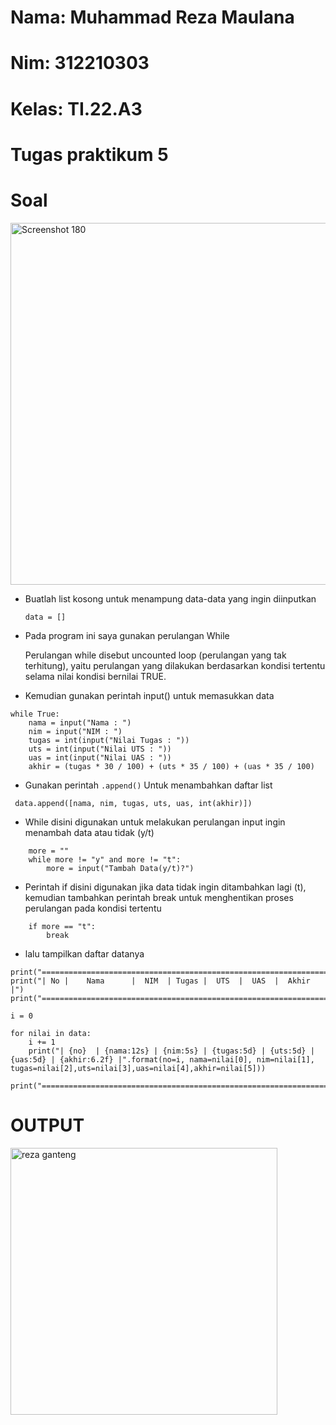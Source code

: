 # Nama: Muhammad Reza Maulana
# Nim: 312210303
# Kelas: TI.22.A3

# Tugas praktikum 5
# Soal

<img width="579" alt="Screenshot 180" src="https://user-images.githubusercontent.com/115542704/202370020-187d2651-fd02-4dbf-b415-670ad56cbbbf.png">

- Buatlah list kosong untuk menampung data-data yang ingin diinputkan

  `data = []`

- Pada program ini saya gunakan perulangan While

  Perulangan while disebut uncounted loop (perulangan yang tak terhitung), yaitu perulangan
yang dilakukan berdasarkan kondisi tertentu selama nilai kondisi bernilai TRUE.

- Kemudian gunakan perintah input() untuk memasukkan data

```
while True:
    nama = input("Nama : ")
    nim = input("NIM : ")
    tugas = int(input("Nilai Tugas : "))
    uts = int(input("Nilai UTS : "))
    uas = int(input("Nilai UAS : "))
    akhir = (tugas * 30 / 100) + (uts * 35 / 100) + (uas * 35 / 100)
```
    
- Gunakan perintah `.append()` Untuk menambahkan daftar list 

```
 data.append([nama, nim, tugas, uts, uas, int(akhir)])
```

- While disini digunakan untuk melakukan perulangan input ingin menambah data atau tidak (y/t)

```
    more = ""
    while more != "y" and more != "t":
        more = input("Tambah Data(y/t)?")
```

- Perintah if disini digunakan jika data tidak ingin ditambahkan lagi (t), kemudian tambahkan perintah break untuk menghentikan proses perulangan pada kondisi tertentu

```
    if more == "t":
        break
```

- lalu tampilkan daftar datanya

```
print("==================================================================")
print("| No |    Nama      |  NIM  | Tugas |  UTS  |  UAS  |  Akhir |")
print("==================================================================")

i = 0

for nilai in data:
    i += 1
    print("| {no}  | {nama:12s} | {nim:5s} | {tugas:5d} | {uts:5d} | {uas:5d} | {akhir:6.2f} |".format(no=i, nama=nilai[0], nim=nilai[1], tugas=nilai[2],uts=nilai[3],uas=nilai[4],akhir=nilai[5]))

print("==================================================================")
```

# OUTPUT

<img width="427" alt="reza ganteng" src="https://user-images.githubusercontent.com/115516607/202634162-e753245d-e699-4a7e-b543-c434f0b4d608.png">
